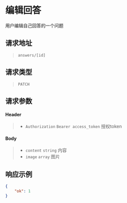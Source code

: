 # 编辑回答

用户编辑自己回答的一个问题

## 请求地址

> `answers/[id]`

## 请求类型

> `PATCH`

## 请求参数

#### Header

> - `Authorization` `Bearer access_token` 授权token

#### Body

> - `content` `string` 内容
> - `image` `array` 图片

## 响应示例

```json
{
    "ok": 1
}
```

